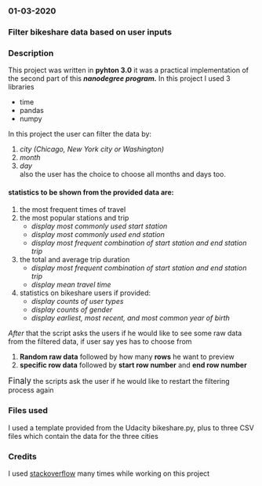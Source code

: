 ### 01-03-2020

### Filter bikeshare data based on user inputs


### Description
This project was written in **pyhton 3.0** it was a practical implementation of the second part of this ***nanodegree program.*** In this project I used 3 libraries
* time  
* pandas
* numpy

In this project the user can filter the data by:
 1. *city (Chicago, New York city or Washington)*
 2. *month*
 3. *day* <br/>
also the user has the choice to choose all months and days too. <br />

#### statistics to be shown from the provided data are:
1. the most frequent times of travel
2. the most popular stations and trip
      * *display most commonly used start station*
      * *display most commonly used end station*
      * *display most frequent combination of start station and end station trip*
3. the total and average trip duration
     * *display most frequent combination of start station and end station trip*
     * *display mean travel time*
4. statistics on bikeshare users if provided:
     * *display counts of user types*
     * *display counts of gender*
     * *display earliest, most recent, and most common year of birth* <br />

*After* that the script asks the users if he would like to see some raw data from the filtered data, if user say yes has to choose from
1. **Random raw data** followed by how many **rows** he want to preview
2. **specific row data** followed by **start row number** and **end row number** <br />

<span style="font-size:larger;">Finaly</span> the scripts ask the user if he would like to restart the filtering process again




### Files used
I used a template provided from the Udacity bikeshare.py, plus to three CSV files which contain the data for the three cities


### Credits
I used [stackoverflow](http://stackoverflow.com/ "Title") many times while working on this project
